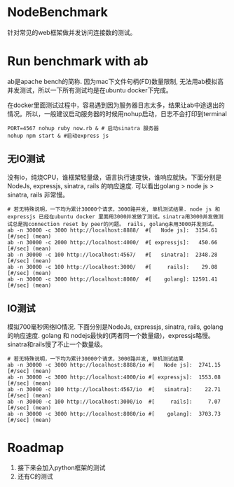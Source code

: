 # NodeBenchmark
针对常见的web框架做并发访问连接数的测试。


# Run benchmark with ab

ab是apache bench的简称. 因为mac下文件句柄(FD)数量限制, 无法用ab模拟高并发测试，所以一下所有测试均是在ubuntu docker下完成。

在docker里面测试过程中，容易遇到因为服务器日志太多，结果让ab中途退出的情况。所以，一般建议启动服务器的时候用nohup启动，日志不会打印到terminal

~~~
PORT=4567 nohup ruby now.rb & # 启动sinatra 服务器
nohup npm start & #启动express js
~~~

## 无IO测试
没有io，纯烧CPU，谁框架轻量级，语言执行速度快，谁响应就快。下面分别是NodeJs, expressjs, sinatra, rails 的响应速度. 可以看出golang > node js > sinatra, rails 非常慢。

```
# 若无特殊说明，一下均为累计30000个请求，3000路并发, 单机测试结果. node js 和expressjs 已经在ubuntu docker 里面用3000并发做了测试。sinatra用3000并发做测试总是抛connection reset by peer的问题。 rails, golang未用3000并发测试。
ab -n 30000 -c 3000 http://localhost:8888/  #[   Node js]:  3154.61 [#/sec] (mean)
ab -n 30000 -c 2000 http://localhost:4000/  #[ expressjs]:   450.66 [#/sec] (mean)
ab -n 30000 -c 100 http://localhost:4567/   #[   sinatra]:  2348.28 [#/sec] (mean)
ab -n 30000 -c 100 http://localhost:3000/   #[     rails]:    29.08 [#/sec] (mean)
ab -n 30000 -c 3000 http://localhost:8080/  #[    golang]: 12591.41 [#/sec] (mean)
```

## IO测试
模拟700毫秒网络IO情况. 下面分别是NodeJs, expressjs, sinatra, rails, golang 的响应速度. golang 和 nodejs最快的(两者同一个数量级)，expressjs略慢。sinatra和rails慢了不止一个数量级。

~~~
# 若无特殊说明，一下均为累计30000个请求，3000路并发, 单机测试结果
ab -n 30000 -c 3000 http://localhost:8888/io #[   Node js]:  2741.15 [#/sec] (mean)
ab -n 30000 -c 3000 http://localhost:4000/io #[ expressjs]:  1553.08 [#/sec] (mean)
ab -n 30000 -c 100 http://localhost:4567/io  #[   sinatra]:    22.71 [#/sec] (mean)
ab -n 30000 -c 100 http://localhost:3000/io  #[     rails]:     7.07 [#/sec] (mean)
ab -n 30000 -c 3000 http://localhost:8080/io #[    golang]:  3703.73 [#/sec] (mean)
~~~

# Roadmap
1. 接下来会加入python框架的测试
2. 还有C的测试


